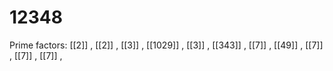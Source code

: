 # 12348

Prime factors: [[2]] , [[2]] , [[3]] , [[1029]] , [[3]] , [[343]] , [[7]] , [[49]] , [[7]] , [[7]] , [[7]] , 